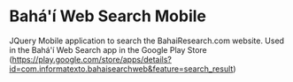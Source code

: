 Bahá'í Web Search Mobile
========================

JQuery Mobile application to search the BahaiResearch.com website. Used in the Bahá'í Web Search app in 
the Google Play Store (https://play.google.com/store/apps/details?id=com.informatexto.bahaisearchweb&feature=search_result)

